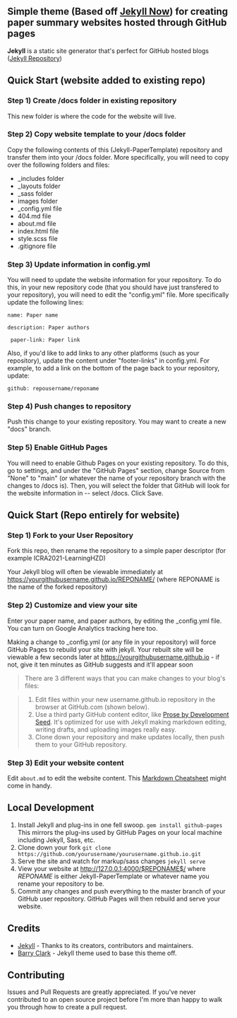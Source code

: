 ## Simple theme (Based off [Jekyll Now](http://www.jekyllnow.com/)) for creating paper summary websites hosted through GitHub pages

**Jekyll** is a static site generator that's perfect for GitHub hosted blogs ([Jekyll Repository](https://github.com/jekyll/jekyll))

## Quick Start (website added to existing repo)

### Step 1) Create /docs folder in existing repository
This new folder is where the code for the website will live.

### Step 2) Copy website template to your /docs folder
Copy the following contents of this (Jekyll-PaperTemplate) repository and transfer them into your /docs folder. More specifically, you will need to copy over the following folders and files:
- \_includes folder
- \_layouts folder
- \_sass folder
- images folder
- \_config.yml file
- 404.md file
- about.md file
- index.html file
- style.scss file
- .gitignore file

### Step 3) Update information in config.yml
You will need to update the website information for your repository. To do this, in your new repository code (that you should have just transfered to your repository), you will need to edit the "config.yml" file. More specifically update the following lines:

``name: Paper name`` 

``description: Paper authors`` 

`` paper-link: Paper link`` 

Also, if you'd like to add links to any other platforms (such as your repository), update the content under "footer-links" in config.yml. For example, to add a link on the bottom of the page back to your repository, update:

``github: repousername/reponame``

### Step 4) Push changes to repository
Push this change to your existing repository. You may want to create a new "docs" branch.

### Step 5) Enable GitHub Pages
You will need to enable Github Pages on your existing repository. To do this, go to settings, and under the "GitHub Pages" section, change Source from "None" to "main" (or whatever the name of your repository branch with the changes to /docs is). Then, you will select the folder that GitHub will look for the website information in -- select /docs. Click Save.

## Quick Start (Repo entirely for website)

### Step 1) Fork to your User Repository

Fork this repo, then rename the repository to a simple paper descriptor (for example ICRA2021-LearningHZD)

Your Jekyll blog will often be viewable immediately at <https://yourgithubusername.github.io/REPONAME/> (where REPONAME is the name of the forked repository)

### Step 2) Customize and view your site

Enter your paper name, and paper authors, by editing the _config.yml file. You can turn on Google Analytics tracking here too.

Making a change to _config.yml (or any file in your repository) will force GitHub Pages to rebuild your site with jekyll. Your rebuilt site will be viewable a few seconds later at <https://yourgithubusername.github.io> - if not, give it ten minutes as GitHub suggests and it'll appear soon

> There are 3 different ways that you can make changes to your blog's files:

> 1. Edit files within your new username.github.io repository in the browser at GitHub.com (shown below).
> 2. Use a third party GitHub content editor, like [Prose by Development Seed](http://prose.io). It's optimized for use with Jekyll making markdown editing, writing drafts, and uploading images really easy.
> 3. Clone down your repository and make updates locally, then push them to your GitHub repository.

### Step 3) Edit your website content

Edit `about.md` to edit the website content. This [Markdown Cheatsheet](http://www.jekyllnow.com/Markdown-Style-Guide/) might come in handy.

## Local Development

1. Install Jekyll and plug-ins in one fell swoop. `gem install github-pages` This mirrors the plug-ins used by GitHub Pages on your local machine including Jekyll, Sass, etc.
2. Clone down your fork `git clone https://github.com/yourusername/yourusername.github.io.git`
3. Serve the site and watch for markup/sass changes `jekyll serve`
4. View your website at http://127.0.0.1:4000/$REPONAME$/ where $REPONAME$ is either Jekyll-PaperTemplate or whatever name you rename your repository to be.
5. Commit any changes and push everything to the master branch of your GitHub user repository. GitHub Pages will then rebuild and serve your website.


## Credits

- [Jekyll](https://github.com/jekyll/jekyll) - Thanks to its creators, contributors and maintainers.
- [Barry Clark](https://github.com/barryclark/jekyll-now/) - Jekyll theme used to base this theme off.

## Contributing

Issues and Pull Requests are greatly appreciated. If you've never contributed to an open source project before I'm more than happy to walk you through how to create a pull request.

